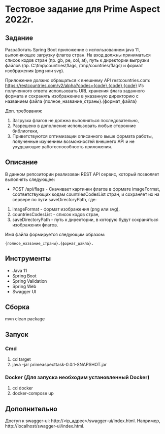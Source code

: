 # Тестовое задание для Prime Aspect 2022г.
## Задание
Разработать Spring Boot приложение с использованием java 11, выполняющее загрузку флагов стран.
На вход должны приниматься список кодов стран (пр. gb, pe, col, at), путь к директории выгрузки файлов (пр. C:\tmp\countries\flags, /tmp/countries/flags)
и формат изображения (png или svg).

Приложение должно обращаться к внешнему API restcountries.com:
https://restcountries.com/v2/alpha?codes={code},{code},{code}
Из полученного ответа использовать URL хранения флага заданного формата
и сохранять изображение в указанную директорию с названием файла {полное_название_страны}.{формат_файла}

Доп. требования:
1) Загрузка флагов не должна выполняться последовательно,
2) Разрешено в дополнение использовать любые сторонние библиотеки,
3) Приветствуются оптимизации описанного выше формата работы, полученные изучением возможностей внешнего API и не ухудшающие работоспособность приложения.
## Описание
В данном репозитории реализован REST API сервиc, который позволяет выполнять следующее:
- POST /api/flags - Скачивает картинки флагов в формате imageFormat, соответствующих кодам countriesCodesList стран, и сохраняет их на сервере по пути saveDirectoryPath, где:
1) imageFormat - формат изображения (png или svg),
2) countriesCodesList - список кодов стран,
3) saveDirectoryPath - путь к директории, в которую будут сохраняться изображения флагов.

Имя файла формируется следующим образом: 

    {полное_название_страны}.{формат_файла}.
## Инструменты
- Java 11
- Spring Boot
- Spring Validation
- Spring Web
- Swagger UI
## Сборка
mvn clean package
## Запуск 
### Cmd
1) cd target
2) java -jar primeaspecttask-0.0.1-SNAPSHOT.jar
### Docker (Для запуска необходим установленный Docker)
1) cd docker
2) docker-compose up
## Дополнительно
Доступ к swagger-ui: http://<ip_адрес>/swagger-ui/index.html. Например, http://localhost/swagger-ui/index.html.
